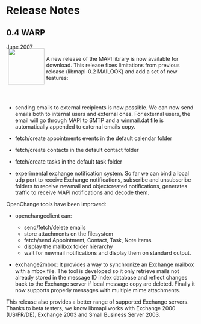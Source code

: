 # Release Notes #

<div class="news">
  <h2>0.4 WARP</h2>
  <div class="date">June 2007</div>

<img border="0" width="96" height="96" style="border: 0pt none; margin: -5px 5px 5px; float: left;" alt="" src="/images/icon_openchange_logo.png" />

A new release of the MAPI library is now available for download. This
release fixes limitations from previous release (libmapi-0.2 MAILOOK)
and add a set of new features:

<br/><br/>

- sending emails to external recipients is now possible. We can now
send emails both to internal users and external ones. For external
users, the email will go through MAPI to SMTP and a winmail.dat file
is automatically appended to external emails copy.

- fetch/create appointments events in the default calendar folder
- fetch/create contacts in the default contact folder
- fetch/create tasks in the default task folder

- experimental exchange notification system. So far we can bind a
local udp port to receive Exchange notifications, subscribe and
unsubscribe folders to receive newmail and objectcreated
notifications, generates traffic to receive MAPI notifications and
decode them.

OpenChange tools have been improved:

- openchangeclient can:
    - send/fetch/delete emails
    - store attachments on the filesystem
    - fetch/send Appointment, Contact, Task, Note items
    - display the mailbox folder hierarchy
    - wait for newmail notifications and display them on standard
	output.

- exchange2mbox: It provides a way to synchronize an Exchange mailbox
with a mbox file. The tool is developed so it only retrieve mails not
already stored in the message ID index database and reflect changes
back to the Exchange server if local message copy are deleted. Finally
it now supports properly messages with multiple mime attachments.

This release also provides a better range of supported Exchange
servers. Thanks to beta testers, we know libmapi works with Exchange
2000 (US/FR/DE), Exchange 2003 and Small Business Server 2003.

</div>
<div style="clear: both;"/>